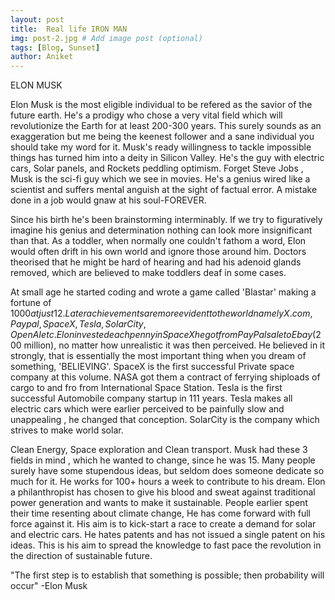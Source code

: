```yaml
---
layout: post
title:  Real life IRON MAN
img: post-2.jpg # Add image post (optional)
tags: [Blog, Sunset]
author: Aniket
---
```

ELON MUSK

Elon Musk is the most eligible individual to be refered as the savior of the future earth. He's a prodigy who chose a very vital field which will revolutionize the Earth for at least 200-300 years. This surely sounds as an exaggeration but me being the keenest follower and a sane individual you should take my word for it. Musk's ready willingness to tackle impossible things has turned him into a deity in Silicon Valley. He's the guy with electric cars, Solar panels, and Rockets peddling optimism. Forget Steve Jobs , Musk is the sci-fi guy which we see in movies. He's a genius wired like a scientist and suffers mental anguish at the sight of factual error. A mistake done in a job would gnaw at his soul-FOREVER.

Since his birth he's been brainstorming interminably. If we try to figuratively imagine his genius and determination nothing can look more insignificant than that. As a toddler, when normally one couldn't fathom a word, Elon would often drift in his own world and ignore those around him. Doctors theorised that he might be hard of hearing and had his adenoid glands removed, which are believed to make toddlers deaf in some cases.

At small age he started coding and wrote a game called 'Blastar' making a fortune of $1000 at just 12. Later achievements are more evident to the world namely X.com, Paypal, SpaceX, Tesla, SolarCity, OpenAI etc. Elon invested each penny in SpaceX he got from PayPal sale to Ebay ($200 million), no matter how unrealistic it was then perceived. He believed in it strongly, that is essentially the most important thing when you dream of something, 'BELIEVING'. SpaceX is the first successful Private space company at this volume. NASA got them a contract of ferrying shiploads of cargo to and fro from International Space Station. Tesla is the first successful Automobile company startup in 111 years. Tesla makes all electric cars which were earlier perceived to be painfully slow and unappealing , he changed that conception. SolarCity is the company which strives to make world solar.

Clean Energy,  Space exploration and Clean transport. Musk had these 3 fields in mind , which he wanted to change, since he was 15.
Many people surely have some stupendous ideas, but seldom does someone dedicate so much for it. He works for 100+ hours a week to contribute to his dream. Elon a philanthropist has chosen to give his blood and sweat against traditional power generation and wants to make it sustainable. People earlier spent their time resenting about climate change, He has come forward with full force against it.
His aim is to kick-start a race to create a demand for solar and electric cars. He hates patents and has not issued a single patent on his ideas. This is his aim to spread the knowledge to fast pace the revolution in the direction of sustainable future.


"The first step is to establish that something is possible; then probability will occur"
-Elon Musk
                                     
